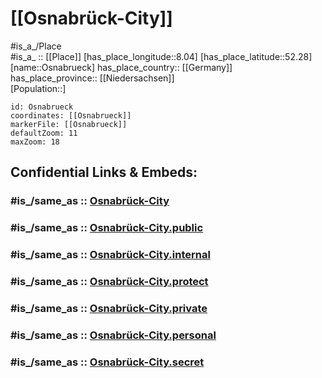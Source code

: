 ﻿---
confidential: public
isDeleted: false
location:
- 52.28
- 8.04
mapmarker: city
mapzoom:
- 7
- 12
SpocWebEntityId: 33162
tags:
- geo/City
type: City
---

# [[Osnabrück-City]]

#is_a_/Place  
#is_a_ :: [[Place]] 
[has_place_longitude::8.04] 
[has_place_latitude::52.28] 
[name::Osnabrueck] 
has_place_country:: [[Germany]]  
has_place_province:: [[Niedersachsen]]  
[Population::] 



```leaflet
id: Osnabrueck
coordinates: [[Osnabrueck]] 
markerFile: [[Osnabrueck]] 
defaultZoom: 11 
maxZoom: 18
```


## Confidential Links & Embeds: 

### #is_/same_as :: [Osnabrück-City](/_Standards/Earth/Continent/Europe/Europe~Central/Germany/Germany~West/Niedersachsen/counties~Niedersachsen/Osnabrück/cities~Osnabrück/Osnabrück-City.md) 

### #is_/same_as :: [Osnabrück-City.public](/_public/Earth/Continent/Europe/Europe~Central/Germany/Germany~West/Niedersachsen/counties~Niedersachsen/Osnabrück/cities~Osnabrück/Osnabrück-City.public.md) 

### #is_/same_as :: [Osnabrück-City.internal](/_internal/Earth/Continent/Europe/Europe~Central/Germany/Germany~West/Niedersachsen/counties~Niedersachsen/Osnabrück/cities~Osnabrück/Osnabrück-City.internal.md) 

### #is_/same_as :: [Osnabrück-City.protect](/_protect/Earth/Continent/Europe/Europe~Central/Germany/Germany~West/Niedersachsen/counties~Niedersachsen/Osnabrück/cities~Osnabrück/Osnabrück-City.protect.md) 

### #is_/same_as :: [Osnabrück-City.private](/_private/Earth/Continent/Europe/Europe~Central/Germany/Germany~West/Niedersachsen/counties~Niedersachsen/Osnabrück/cities~Osnabrück/Osnabrück-City.private.md) 

### #is_/same_as :: [Osnabrück-City.personal](/_personal/Earth/Continent/Europe/Europe~Central/Germany/Germany~West/Niedersachsen/counties~Niedersachsen/Osnabrück/cities~Osnabrück/Osnabrück-City.personal.md) 

### #is_/same_as :: [Osnabrück-City.secret](/_secret/Earth/Continent/Europe/Europe~Central/Germany/Germany~West/Niedersachsen/counties~Niedersachsen/Osnabrück/cities~Osnabrück/Osnabrück-City.secret.md)

